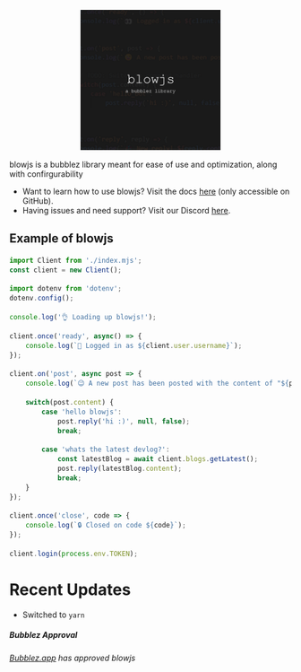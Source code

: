 <p align="center">
    <img src="./images/blowjs-ico.png" width=250>
</p>

blowjs is a bubblez library meant for ease of use and optimization, along with confirgurability

* Want to learn how to use blowjs? Visit the docs [here](/DOCS.md) (only accessible on GitHub).
* Having issues and need support? Visit our Discord [here](https://discord.gg/czfj9DyY7F).

## Example of blowjs
```js
import Client from './index.mjs';
const client = new Client();

import dotenv from 'dotenv';
dotenv.config();

console.log('👌 Loading up blowjs!');

client.once('ready', async() => {
    console.log(`👀 Logged in as ${client.user.username}`);
});

client.on('post', async post => {
    console.log(`😉 A new post has been posted with the content of "${post.content}"`);

    switch(post.content) {
        case 'hello blowjs':
            post.reply('hi :)', null, false);
            break;

        case 'whats the latest devlog?':
            const latestBlog = await client.blogs.getLatest();
            post.reply(latestBlog.content);
            break;
    }
});

client.once('close', code => {
    console.log(`🔒 Closed on code ${code}`);
});

client.login(process.env.TOKEN);
```

# Recent Updates
* Switched to `yarn`

##### Bubblez Approval
###### [Bubblez.app](https://bubblez.app/library#blowjs) has approved blowjs
